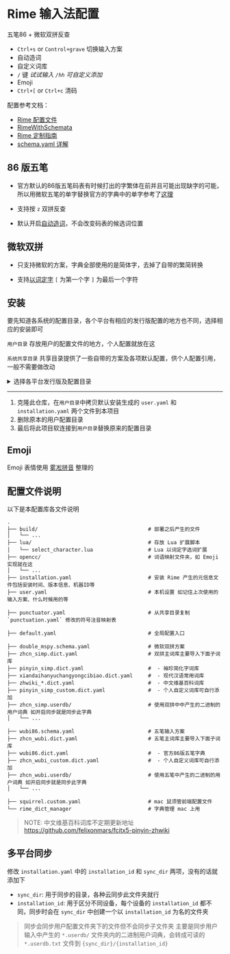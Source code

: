 # Rime 输入法配置

五笔86 + 微软双拼反查

- `Ctrl+s` or `Control+grave` 切换输入方案
- 自动造词
- 自定义词库
- `/` 键 _试试输入 `/hh` 可自定义添加_
- Emoji
- `Ctrl+[` or `Ctrl+c` 清码

配置参考文档：

- [Rime 配置文件](https://github.com/rime/home/wiki/Configuration)
- [RimeWithSchemata](https://github.com/rime/home/wiki/RimeWithSchemata)
- [Rime 定制指南](https://github.com/rime/home/wiki/CustomizationGuide)
- [schema.yaml 详解](https://github.com/LEOYoon-Tsaw/Rime_collections/blob/master/Rime_description.md)

## 86 版五笔

- 官方默认的86版五笔码表有时候打出的字繁体在前并且可能出现缺字的可能，所以用微软五笔的单字替换官方的字典中的单字参考了[这理](https://github.com/networm/Rime)

- 支持按 `z` 双拼反查

- 默认开启[自动造词](https://github.com/rime/librime/issues/184)，不会改变码表的候选词位置

## 微软双拼

- 只支持微软的方案，字典全部使用的是简体字，去掉了自带的繁简转换

- 支持[以词定字](https://github.com/BlindingDark/rime-lua-select-character) `[` 为第一个字 `]` 为最后一个字符

## 安装

要先知道各系统的配置目录，各个平台有相应的发行版配置的地方也不同，选择相应的安装即可

`用户目录` 存放用户的配置文件的地方，个人配置就放在这

`系统共享目录` 共享目录提供了一些自带的方案及各项默认配置，供个人配置引用，一般不需要做改动

<details>
<summary>选择各平台发行版及配置目录</summary>
<details>
<summary>Android</summary>
<details>
<summary>Fcitx5 Android</summary>

[Fcitx5 Android](https://github.com/fcitx5-android/fcitx5-android)

安装 [Fcitx5](https://github.com/fcitx5-android/fcitx5-android) 和 [Rime Plugin](https://f-droid.org/en/packages/org.fcitx.fcitx5.android.plugin.rime/)

- 用户目录：`/storage/emulated/0/Android/data/org.fcitx.fcitx5.android/files/data/rime/`
- 系统共享目录：`/data/user_de/0/org.fcitx.fcitx5.android/usr/share/rime-data/`

</details>
</details>

<details>
<summary>macOS</summary>
<details>
<summary>Squirrel</summary>

[Squirrel](https://github.com/rime/squirrel)

- 用户目录：`~/Library/Rime`
- 系统共享目录：`/Library/Input Methods/Squirrel.app/Contents/SharedSupport/`

</details>
</details>

<details>
<summary>UN*X</summary>
<details>
<summary>Fcitx</summary>

[Fcitx](https://github.com/fcitx/fcitx-rime)

- 用户目录：`~/.config/fcitx/rime`
</details>

<details>
<summary>Fcitx5</summary>

[Fcitx5](https://github.com/fcitx/fcitx5-rime)

- 用户目录：`~/.local/share/fcitx5/rime`
- 系统共享目录：`/usr/share/rime-data`
</details>

<details>
<summary>IBus</summary>

[IBus](https://github.com/rime/ibus-rime)

- 用户目录：`~/.config/ibus/rime`
- 系统共享目录：`/usr/share/rime-data/`
</details>
</details>

<details>
<summary>Windows</summary>
<details>
<summary>Weasel</summary>

[Weasel](https://github.com/rime/weasel)

- 用户目录：`%AppData%\Rime`
</details>
</details>
</details>

---

1. 克隆此仓库，在`用户目录`中拷贝默认安装生成的 `user.yaml` 和 `installation.yaml` 两个文件到本项目
2. 删除原本的用户配置目录
3. 最后将此项目软连接到`用户目录`替换原来的配置目录

## Emoji

Emoji 表情使用 [雾凇拼音](https://github.com/iDvel/rime-ice/tree/main/opencc) 整理的

## 配置文件说明

以下是本配置库各文件说明

```
.
├── build/                                    # 部署之后产生的文件
│   └── ...
├── lua/                                      # 存放 Lua 扩展脚本
│   └── select_character.lua                  # Lua 以词定字选词扩展
├── opencc/                                   # 词语映射文件夹，如 Emoji 实现就在这
│   └── ...
├── installation.yaml                         # 安装 Rime 产生的元信息文件包括安装时间、版本信息、机器ID等
├── user.yaml                                 # 本机设置 如记住上次使用的输入方案、什么时候用的等

├── punctuator.yaml                           # 从共享目录复制 `punctuation.yaml` 修改的符号注音映射表

├── default.yaml                              # 全局配置入口

├── double_mspy.schema.yaml                   # 微软双拼方案
├── zhcn_simp.dict.yaml                       # 双拼主词库主要导入下面子词库
├── pinyin_simp.dict.yaml                     #  - 袖珍简化字词库
├── xiandaihanyuchangyongcibiao.dict.yaml     #  - 现代汉语常用词库
├── zhwiki_*.dict.yaml                        #  - 中文维基百科词库
├── pinyin_simp_custom.dict.yaml              #  - 个人自定义词库可自行添加
├── zhcn_simp.userdb/                         # 使用双拼中中产生的二进制的用户词典 如开启同步就是同步此字典
│   └── ...

├── wubi86.schema.yaml                        # 五笔输入方案
├── zhcn_wubi.dict.yaml                       # 五笔主词库主要导入下面子词库
├── wubi86.dict.yaml                          #  - 官方86版五笔字典
├── zhcn_wubi_custom.dict.yaml                #  - 个人自定义词库可自行添加
├── zhcn_wubi.userdb/                         # 使用五笔中产生的二进制的用户词典 如开启同步就是同步此字典
│   └── ...

├── squirrel.custom.yaml                      # mac 鼠须管前端配置文件
└── rime_dict_manager                         # 字典管理 mac 上用
```

> NOTE: 中文维基百科词库不定期更新地址 https://github.com/felixonmars/fcitx5-pinyin-zhwiki

## 多平台同步

修改 `installation.yaml` 中的 `installation_id` 和 `sync_dir` 两项，没有的话就添加下

- `sync_dir`: 用于同步的目录，各种云同步此文件夹就行
- `installation_id`: 用于区分不同设备，每个设备的 `installation_id` 都不同，同步时会在 `sync_dir` 中创建一个以 `installation_id` 为名的文件夹

> 同步会同步用户配置文件夹下的文件但不会同步子文件夹
> 主要是同步用户输入中产生的 `*.userdb/` 文件夹内的二进制用户词典，会转成可读的 `*.userdb.txt` 文件到 `{sync_dir}/{installation_id}`
